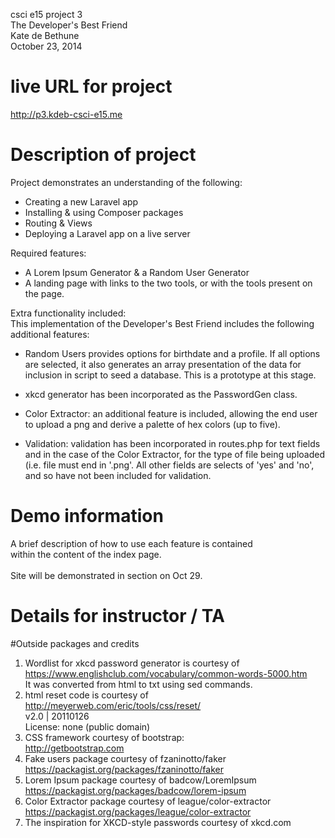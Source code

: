 csci e15 project 3 <br />
The Developer's Best Friend<br />
Kate de Bethune <br />
October 23, 2014<br />

# live URL for project
http://p3.kdeb-csci-e15.me

# Description of project
Project demonstrates an understanding of the following: <br />
* Creating a new Laravel app <br />
* Installing & using Composer packages <br />
* Routing & Views <br />
* Deploying a Laravel app on a live server <br />

Required features: <br />
* A Lorem Ipsum Generator & a Random User Generator <br />
* A landing page with links to the two tools, or with the tools present on the page. <br />

Extra functionality included: <br />
This implementation of the Developer's Best Friend includes the following additional features: <br />

* Random Users provides options for birthdate and a profile. If all options are selected, it also generates an array presentation of the data for inclusion in script to seed a database. This is a prototype at this stage. <br />

* xkcd generator has been incorporated as the PasswordGen class. <br />

* Color Extractor: an additional feature is included, allowing the end user to upload a png and derive a palette of hex colors (up to five). <br />

* Validation: validation has been incorporated in routes.php for text fields and in the case of the Color Extractor, for the type of file being uploaded (i.e. file must end in '.png'. All other fields are selects of 'yes' and 'no', and so have not been included for validation.

# Demo information
A brief description of how to use each feature is contained <br />
within the content of the index page. <br />
<br />
Site will be demonstrated in section on Oct 29. <br />

# Details for instructor / TA <br />

#Outside packages and credits

1. Wordlist for xkcd password generator is courtesy of <br />
https://www.englishclub.com/vocabulary/common-words-5000.htm <br />
It was converted from html to txt using sed commands. <br />
2. html reset code is courtesy of <br />
   http://meyerweb.com/eric/tools/css/reset/ <br />
   v2.0 | 20110126 <br />
   License: none (public domain) <br />
3. CSS framework courtesy of bootstrap: <br />
	http://getbootstrap.com <br />
4. Fake users package courtesy of fzaninotto/faker <br />
https://packagist.org/packages/fzaninotto/faker <br />
5. Lorem Ipsum package courtesy of badcow/LoremIpsum <br />
https://packagist.org/packages/badcow/lorem-ipsum <br />
6. Color Extractor package courtesy of league/color-extractor
https://packagist.org/packages/league/color-extractor
7. The inspiration for XKCD-style passwords courtesy of xkcd.com <br />
  


